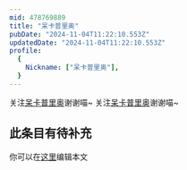 ```yaml
---
mid: 478769889
title: "呆卡普里奥"
pubDate: "2024-11-04T11:22:10.553Z"
updatedDate: "2024-11-04T11:22:10.553Z"
profile:
  {
    Nickname: ["呆卡普里奥"],
  }
---
```


关注[呆卡普里奥](https://space.bilibili.com/478769889)谢谢喵~ 关注[呆卡普里奥](https://space.bilibili.com/478769889)谢谢喵~

## 此条目有待补充
你可以在[这里](https://github.com/Yuhanawa/VTuber.ICU-Content/edit/master/v/呆卡普里奥/index.md)编辑本文
